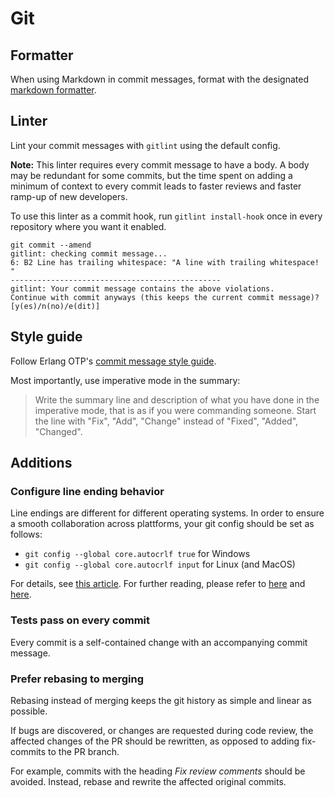 # Git

## Formatter

When using Markdown in commit messages, format with the designated
[markdown formatter](../markdown/README.md#formatter).

## Linter

Lint your commit messages with `gitlint` using the default config.

**Note:** This linter requires every commit message to have a body. A body
may be redundant for some commits, but the time spent on adding a minimum
of context to every commit leads to faster reviews and faster ramp-up of
new developers.

To use this linter as a commit hook, run `gitlint install-hook` once in
every repository where you want it enabled.

```
git commit --amend
gitlint: checking commit message...
6: B2 Line has trailing whitespace: "A line with trailing whitespace!  "
-----------------------------------------------
gitlint: Your commit message contains the above violations.
Continue with commit anyways (this keeps the current commit message)? [y(es)/n(no)/e(dit)]
```

## Style guide

Follow Erlang OTP's [commit message style
guide](https://github.com/erlang/otp/wiki/writing-good-commit-messages).

Most importantly, use imperative mode in the summary:

> Write the summary line and description of what you have done in the
> imperative mode, that is as if you were commanding someone. Start the
> line with "Fix", "Add", "Change" instead of "Fixed", "Added", "Changed".

## Additions

### Configure line ending behavior

Line endings are different for different operating systems. In order to
ensure a smooth collaboration across plattforms, your git config should be set as follows:

- `git config --global core.autocrlf true` for Windows
- `git config --global core.autocrlf input` for Linux (and MacOS)

For details, see [this article](https://stackoverflow.com/questions/10418975/how-to-change-line-ending-settings).
For further reading, please refer to [here](https://stackoverflow.com/questions/3206843/how-line-ending-conversions-work-with-git-core-autocrlf-between-different-operat) and [here](http://web.archive.org/web/20150912185006/http://adaptivepatchwork.com:80/2012/03/01/mind-the-end-of-your-line/).

### Tests pass on every commit

Every commit is a self-contained change with an accompanying commit
message.

### Prefer rebasing to merging

Rebasing instead of merging keeps the git history as simple and linear as
possible.

If bugs are discovered, or changes are requested during code review, the
affected changes of the PR should be rewritten, as opposed to adding
fix-commits to the PR branch.

For example, commits with the heading _Fix review comments_ should be
avoided. Instead, rebase and rewrite the affected original commits.

